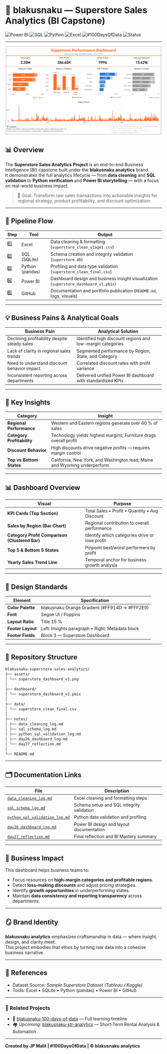 # 🏪 blakusnaku — Superstore Sales Analytics (BI Capstone)

![Power BI](https://img.shields.io/badge/Tool-Power%20BI-yellow)
![SQL](https://img.shields.io/badge/Tool-SQL-blue)
![Python](https://img.shields.io/badge/Tool-Python-green)
![Excel](https://img.shields.io/badge/Tool-Excel-lightgrey)
![#100DaysOfData](https://img.shields.io/badge/Challenge-%23100DaysOfData-orange)
![Status](https://img.shields.io/badge/Version-v1.0-success)

---

![Superstore Dashboard Preview](assets/superstore_dashboard_v1.png)

## 📊 Overview
The **Superstore Sales Analytics Project** is an end-to-end Business Intelligence (BI) capstone built under the **blakusnaku analytics** brand.  
It demonstrates the full analytics lifecycle — from **data cleaning** and **SQL validation** to **Python verification** and **Power BI storytelling** — with a focus on real-world business impact.

> 🧭 Goal: Transform raw sales transactions into actionable insights for regional strategy, product profitability, and discount optimization.

---

## 🔁 Pipeline Flow

| Step | Tool | Output |
|------|------|---------|
| 1️⃣ | Excel | Data cleaning & formatting (`superstore_clean_stage1.csv`) |
| 2️⃣ | SQL (SQLite) | Schema creation and integrity validation (`superstore.db`) |
| 3️⃣ | Python (pandas) | Profiling and data type validation (`superstore_clean_final.csv`) |
| 4️⃣ | Power BI | Dashboard design and business insight visualization (`superstore_dashboard_v1.pbix`) |
| 5️⃣ | GitHub | Documentation and portfolio publication (`README.md`, logs, visuals) |

---

## 💡 Business Pains & Analytical Goals

| Business Pain | Analytical Solution |
|----------------|----------------------|
| Declining profitability despite steady sales | Identified high discount regions and low-margin categories |
| Lack of clarity in regional sales trends | Segmented performance by Region, State, and Category |
| Need to understand discount behavior impact | Correlated discount rates with profit variance |
| Inconsistent reporting across departments | Delivered unified Power BI dashboard with standardized KPIs |

---

## 🧠 Key Insights

| Category | Insight |
|-----------|----------|
| **Regional Performance** | Western and Eastern regions generate over 60 % of sales |
| **Category Profitability** | Technology yields highest margins; Furniture drags overall profit |
| **Discount Behavior** | High discounts drive negative profits — requires margin control |
| **Top vs Bottom States** | California, New York, and Washington lead; Maine and Wyoming underperform |

---

## 📊 Dashboard Overview

| Visual | Purpose |
|---------|----------|
| **KPI Cards (Top Section)** | Total Sales • Profit • Quantity • Avg Discount |
| **Sales by Region (Bar Chart)** | Regional contribution to overall performance |
| **Category Profit Comparison (Clustered Bar)** | Identify which categories drive or lose profit |
| **Top 5 & Bottom 5 States** | Pinpoint best/worst performers by profit |
| **Yearly Sales Trend Line** | Temporal anchor for business growth analysis |

---

## 🎨 Design Standards

| Element | Specification |
|----------|----------------|
| **Color Palette** | blakusnaku Orange Gradient (#FF914D → #FFF2E9) |
| **Font** | Segoe UI / Poppins |
| **Layout Ratio** | Title 15 %  |  Visuals 70 %  |  Footer 15 % |
| **Footer Layout** | Left: Insights paragraph  •  Right: Metadata block |
| **Footer Fields** | Block 3 — Superstore Dashboard | Day 26 | © blakusnaku analytics |

---

## 🧩 Repository Structure
```
blakusnaku-superstore-sales-analytics/
├── assets/
│ └── superstore_dashboard_v1.png 
│
├── dashboard/
│ └── superstore_dashboard_v1.pbix
│
├── data/
│ └── superstore_clean_final.csv
│
├── notes/
│ ├── data_cleaning_log.md
│ ├── sql_schema_log.md
│ ├── python_sql_validation_log.md
│ ├── day26_dashboard_log.md
│ └── day27_reflection.md
│
└── README.md
```

---

## 🗂️ Documentation Links

| File | Description |
|------|--------------|
| [`data_cleaning_log.md`](notes/data_cleaning_log.md) | Excel cleaning and formatting steps |
| [`sql_schema_log.md`](notes/sql_schema_log.md) | Schema setup and SQL integrity validation |
| [`python_sql_validation_log.md`](notes/python_sql_validation_log.md) | Python data validation and profiling |
| [`day26_dashboard_log.md`](notes/day26_dashboard_log.md) | Power BI design and layout documentation |
| [`day27_reflection.md`](notes/day27_reflection.md) | Final reflection and BI Mastery summary |

---

## 🧾 Business Impact
This dashboard helps business teams to:
- Focus resources on **high-margin categories and profitable regions**.  
- Detect **loss-making discounts** and adjust pricing strategies.  
- Identify **growth opportunities** in underperforming states.  
- Maintain **data consistency and reporting transparency** across departments.

---

## 🪞 Brand Identity
**blakusnaku analytics** emphasizes craftsmanship in data — where insight, design, and clarity meet.  
This project embodies that ethos by turning raw data into a cohesive business narrative.

---

## 📌 References
- Dataset Source: *Sample Superstore Dataset (Tableau / Kaggle)*  
- Tools: Excel • SQLite • Python (pandas) • Power BI • GitHub  

---

### 🔗 Related Projects
- 🧮 [blakusnaku-100-days-of-data](https://github.com/JP-Malit/blakusnaku-100-days-of-data) — Full learning timeline  
- 🏘️ *Upcoming:* [blakusnaku-str-analytics](https://github.com/JP-Malit/blakusnaku-str-analytics) — Short-Term Rental Analysis & Automation  

---

**Created by JP Malit | #100DaysOfData | © blakusnaku analytics**
